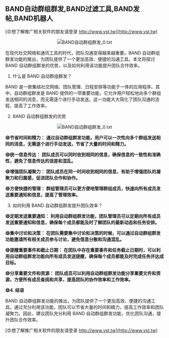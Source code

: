 ## **BAND自动群组群发,BAND过滤工具,BAND发帖,BAND机器人**

[😍想了解推广相关软件的朋友请登录 http://www.vst.tw](http://www.vst.tw)

 <center><img src="https://vst.tw/MP4/tuiguang/png/2.png" alt="BAND自动群组群发_0.txt"></center>

在现代社交网络和通讯工具的时代，团队沟通变得越来越重要。BAND 自动群组群发功能的推出，为团队提供了一个更加高效、便捷的沟通工具。本文将探讨 BAND 自动群组群发的优势，以及如何利用该功能提升团队合作效率。

1. 什么是 BAND 自动群组群发？

BAND 是一款集结社交网络、团队管理、日程安排等功能于一体的应用程序。其中，自动群组群发是 BAND 提供的一项重要功能，它允许用户轻松地向多个群组发送相同的消息，而无需逐个进行手动发送。这一功能大大简化了团队沟通的流程，提高了工作效率。

2. BAND 自动群组群发的优势

 <center><img src="https://vst.tw/MP4/tuiguang/png/2.png" alt="BAND自动群组群发_0.txt"></center>

**😄节省时间和精力： 通过自动群组群发功能，用户可以一次性向多个群组发送相同的消息，无需逐个进行手动发送，节省了大量的时间和精力。**

**😄统一信息传达： 团队成员可以同时收到相同的信息，确保信息的一致性和准确性，避免了信息传达的误差和混乱。**

**😄增强团队凝聚力： 团队成员在同一时间收到相同的信息，有助于增强团队的凝聚力和归属感，促进团队合作和协作。**

**😄方便快捷的管理： 群组管理员可以更方便地管理群组成员，快速向所有成员发送重要通知和信息，提高了管理效率。**

3. 如何利用 BAND 自动群组群发提升团队效率？

**😄定期发送重要通知： 利用自动群组群发功能，团队管理员可以定期向所有成员发送重要通知和信息，确保每个成员都能及时了解团队的最新动态和任务安排。**

**😄集中讨论和决策： 在团队需要集中讨论和决策的时候，可以通过自动群组群发功能邀请所有相关成员参与讨论，避免信息分散和沟通混乱。**

**😄提醒重要事件和截止日期： 在团队中存在重要事件和任务截止日期时，可以利用自动群组群发功能向所有成员发送提醒，确保每个成员都能及时完成任务并达成目标。**

**😄分享重要文件和资源： 团队成员可以利用自动群组群发功能分享重要文件和资源，方便所有成员查阅和共享，提高团队的协作效率和工作效率。**

**😄4. 结语**

BAND 自动群组群发功能的推出，为团队提供了一个更加高效、便捷的沟通工具。通过充分利用该功能，团队可以节省大量的时间和精力，提高工作效率和团队凝聚力。因此，建议团队充分利用 BAND 自动群组群发功能，优化团队沟通，提升团队合作效率。

[😍想了解推广相关软件的朋友请登录 http://www.vst.tw](http://www.vst.tw)



